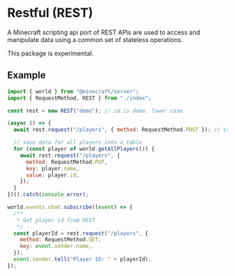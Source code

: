 # Restful (REST)

A Minecraft scripting api port of REST APIs are used to access and manipulate data using a common set of stateless operations.

This package is experimental.

## Example

```js
import { world } from "@minecraft/server";
import { RequestMethod, REST } from "./index";

const rest = new REST("demo"); // id is demo, lower case

(async () => {
  await rest.request("/players", { method: RequestMethod.POST }); // create a route

  // save data for all players into a table
  for (const player of world.getAllPlayers()) {
    await rest.request("/players", {
      method: RequestMethod.PUT,
      key: player.name,
      value: player.id,
    });
  }
})().catch(console.error);

world.events.chat.subscribe((event) => {
  /**
   * Get player id from REST
   */
  const playerId = rest.request("/players", {
    method: RequestMethod.GET,
    key: event.sender.name,
  });
  event.sender.tell("Player ID: " + playerId);
});
```
